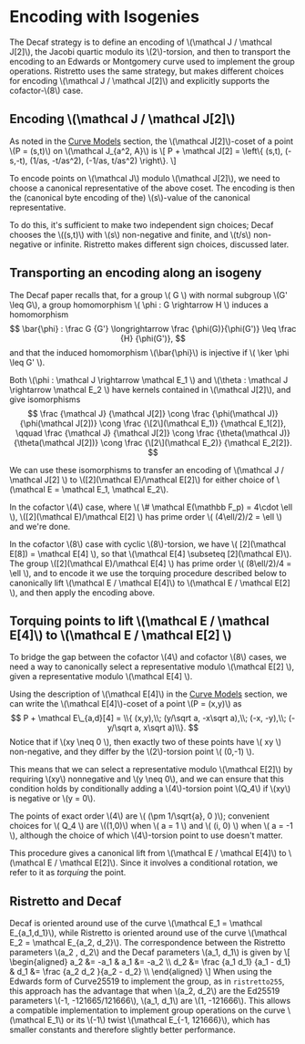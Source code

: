# Encoding with Isogenies

The Decaf strategy is to define an encoding of
\\(\mathcal J / \mathcal J[2]\\),
the Jacobi quartic modulo its \\(2\\)-torsion, and then to transport
the encoding to an Edwards or Montgomery curve used to implement the
group operations.  Ristretto uses the same strategy,
but makes different choices for encoding 
\\(\mathcal J / \mathcal J[2]\\)
and explicitly supports the cofactor-\\(8\\) case.

## Encoding \\(\mathcal J / \mathcal J[2]\\)

As noted in the [Curve Models](./details/curve_models.html) section,
the \\(\mathcal J[2]\\)-coset of a point \\(P =
(s,t)\\) on \\(\mathcal J_{a^2, A}\\) is
\\[
P + \mathcal J[2] = \left\\{
(s,t),
(-s,-t),
(1/as, -t/as\^2),
(-1/as, t/as\^2)
\right\\}.
\\]

To encode points on \\(\mathcal J\\) modulo \\(\mathcal J[2]\\),
we need to choose a canonical representative of the above coset.
The encoding is then the (canonical byte encoding of the)
\\(s\\)-value of the canonical representative.

To do this, it's sufficient to make two independent sign choices;
Decaf chooses the \\((s,t)\\) with \\(s\\)
non-negative and finite, and \\(t/s\\) non-negative or infinite.
Ristretto makes different sign choices, discussed later.

## Transporting an encoding along an isogeny

The Decaf paper recalls that, for a group \\( G \\) with normal
subgroup \\(G' \leq G\\), a group homomorphism \\( \phi : G
\rightarrow H \\) induces a homomorphism
$$
\bar{\phi} : \frac G {G'} \longrightarrow \frac {\phi(G)}{\phi(G')} \leq \frac {H} {\phi(G')},
$$
and that the induced homomorphism \\(\bar{\phi}\\) is injective if
\\( \ker \phi \leq G' \\).

Both \\(\phi : \mathcal J \rightarrow \mathcal E_1 \\) and \\(\theta :
\mathcal J \rightarrow \mathcal E_2 \\) have kernels contained in
\\(\mathcal J[2]\\), and give isomorphisms
$$
\frac {\mathcal J} {\mathcal J[2]}
\cong
\frac {\phi(\mathcal J)} {\phi(\mathcal J[2])}
\cong
\frac {\[2\](\mathcal E_1)} {\mathcal E_1[2]},
\qquad
\frac {\mathcal J} {\mathcal J[2]}
\cong
\frac {\theta(\mathcal J)} {\theta(\mathcal J[2])}
\cong
\frac {\[2\](\mathcal E_2)} {\mathcal E_2[2]}.
$$

We can use these isomorphisms to transfer an encoding of \\(\mathcal
J / \mathcal J[2] \\) to 
\\(\[2\](\mathcal E)/\mathcal E[2]\\) for either choice of \\(\mathcal E = \mathcal E_1, \mathcal E_2\\).

In the cofactor \\(4\\) case, where
\\( \\# \mathcal E(\mathbb F_p) = 4\cdot \ell \\),
\\(\[2\](\mathcal E)/\mathcal E[2] \\)
has prime order \\( (4\ell/2)/2 = \ell \\) and we're done.

In the cofactor \\(8\\) case with cyclic \\(8\\)-torsion, we
have \\( \[2\](\mathcal E[8]) = \mathcal E[4] \\), so that \\(\mathcal
E[4] \subseteq \[2\](\mathcal E)\\).
The group
\\(\[2\](\mathcal E)/\mathcal E[4] \\)
has prime order \\( (8\ell/2)/4 = \ell \\), and to encode it
we 
use the torquing procedure described below to canonically lift
\\(\mathcal E / \mathcal E[4]\\) to \\(\mathcal E / \mathcal E[2] \\), and then
apply the encoding above.

## Torquing points to lift \\(\mathcal E / \mathcal E[4]\\) to \\(\mathcal E / \mathcal E[2] \\)

To bridge the gap between the cofactor \\(4\\) and cofactor \\(8\\)
cases, we need a way to canonically select a representative modulo
\\(\mathcal E[2] \\), given a representative modulo \\(\mathcal E[4] \\).

Using the description of \\(\mathcal E[4]\\)
in the [Curve Models](./details/curve_models.html) section,
we can write the
\\(\mathcal E[4]\\)-coset of a point \\(P = (x,y)\\) as
$$
P + \mathcal E\_{a,d}[4] = \\{ (x,y),\\; (y/\sqrt a, -x\sqrt a),\\; (-x, -y),\\; (-y/\sqrt a, x\sqrt a)\\}.
$$
Notice that if \\(xy \neq 0 \\), then exactly two of these points have
\\( xy \\) non-negative, and they differ by the \\(2\\)-torsion point
\\( (0,-1) \\).

This means that we can select a representative modulo
\\(\mathcal E[2]\\) by requiring \\(xy\\) nonnegative and \\(y \neq
0\\), and we can ensure that this condition holds by conditionally
adding a \\(4\\)-torsion point \\(Q_4\\) if \\(xy\\) is negative or
\\(y = 0\\).

The points of exact order \\(4\\) are \\( (\pm 1/\sqrt{a}, 0 )\\);
convenient choices for \\( Q_4 \\) are \\((1,0)\\) when \\( a = 1 \\)
and \\( (i, 0) \\) when \\( a = -1 \\), although the choice of which
\\(4\\)-torsion point to use doesn't matter.

This procedure gives a canonical lift from \\(\mathcal E / \mathcal
E[4]\\) to \\(\mathcal E / \mathcal E[2]\\).  Since it involves a
conditional rotation, we refer to it as *torquing* the point.

## Ristretto and Decaf

Decaf is oriented around use of the curve \\(\mathcal E_1 = \mathcal E_{a_1,d_1}\\), while Ristretto is oriented around use of the curve \\(\mathcal E_2 = \mathcal E_{a_2, d_2}\\).
The correspondence between the Ristretto parameters \\(a_2 , d_2\\)
and the Decaf parameters \\(a_1, d_1\\) is given by
\\[
\begin{aligned}
a_2 &= -a_1   & a_1 &= -a_2 \\\\
d_2 &= \frac {a_1 d_1} {a_1 - d_1} & d_1 &= \frac {a_2 d_2 }{a_2 - d_2} \\\\
\end{aligned}
\\]
When using the Edwards form of Curve25519 to implement the group, as
in `ristretto255`, this approach has the advantage that when \\(a_2,
d_2\\) are the Ed25519 parameters \\(-1, -121665/121666\\), \\(a_1,
d_1\\) are \\(1, -121666\\).  This allows a compatible implementation
to implement group operations on the curve \\(\mathcal E_1\\) or its
\\(-1\\) twist \\(\mathcal E_{-1, 121666}\\), which has smaller
constants and therefore slightly better performance.